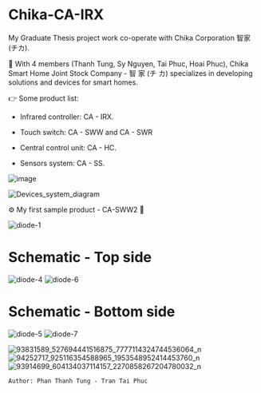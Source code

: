 # Chika-CA-IRX

My Graduate Thesis project work co-operate with Chika Corporation 智家 (チカ).

📍 With 4 members (Thanh Tung, Sy Nguyen, Tai Phuc, Hoai Phuc), Chika Smart Home Joint Stock Company - 智 家 (チ カ) specializes in developing  solutions and devices for smart homes.

👉 Some product list:

- Infrared controller: CA - IRX.

- Touch switch: CA - SWW and CA - SWR

- Central control unit: CA - HC.

- Sensors system: CA - SS.


![image](https://user-images.githubusercontent.com/48848418/72683184-a8249100-3b07-11ea-97ea-71700537be0d.png)

![Devices_system_diagram](https://user-images.githubusercontent.com/48848418/76861317-fdbeb500-688e-11ea-8b7e-446db28426eb.png)

⚙️ My first sample product - CA-SWW2 💎

![diode-1](https://user-images.githubusercontent.com/48848418/78677320-cda88600-7911-11ea-9445-356654877c95.jpg)

# Schematic - Top side
![diode-4](https://user-images.githubusercontent.com/48848418/78677212-a9e54000-7911-11ea-93ee-9b33910fd62b.jpg)
![diode-6](https://user-images.githubusercontent.com/48848418/78677223-abaf0380-7911-11ea-9aed-fdec222b0667.jpg)

# Schematic - Bottom side
![diode-5](https://user-images.githubusercontent.com/48848418/78677256-b79ac580-7911-11ea-986c-13b59241203f.jpg)
![diode-7](https://user-images.githubusercontent.com/48848418/78677261-b9648900-7911-11ea-8ee5-7abe1f3ab9b4.jpg)

![93831589_527694441516875_7777114324744536064_n](https://user-images.githubusercontent.com/48848418/81785108-11516980-9528-11ea-816d-58e4d430958f.jpg)
![94252717_925116354588965_1953548952414453760_n](https://user-images.githubusercontent.com/48848418/81785116-131b2d00-9528-11ea-954e-a9b664552da7.jpg)
![93914699_604134037114157_2270858267204780032_n](https://user-images.githubusercontent.com/48848418/81785117-14e4f080-9528-11ea-9af0-11e8f304a9eb.jpg)


    Author: Phan Thanh Tung - Tran Tai Phuc
